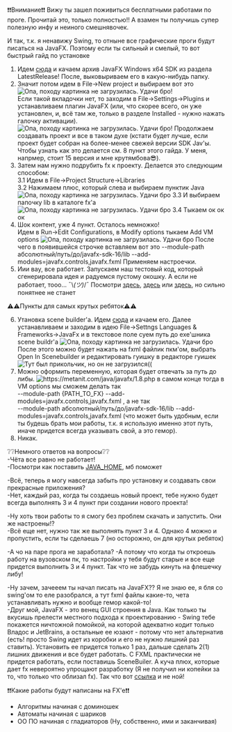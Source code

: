 ❗❗Внимание❗❗  Вижу ты зашел поживиться бесплатными работами по проге. Прочитай это, только полностью!! А взамен ты получишь супер полезную инфу и неиного смешнявочек.  
  
И так, т.к. я ненавижу Swing, то отныне все графические проги будут писаться на JavaFX. Поэтому если ты сильный и смелый, то вот быстрый гайд по установке
1) Идем [cюда](https://gluonhq.com/products/javafx/) и качаем архив JavaFX Windows x64 SDK из раздела LatestRelease! После, выковыриваем его в какую-нибудь папку.
2) Значит потом идем в File->New project и выбираем вот это
![Опа, походу картинка не загрузилась. Удачи бро!](https://sun9-66.userapi.com/impg/6bEz1OHn2TL7w5E-RkJD_fIv83T-B2RjIoKMGg/JIXuRIdNG5g.jpg?size=708x525&quality=96&sign=592d1f2eed5e0e2eb5f5ae30334995d4&type=album)  
Если такой вкладочки нет, то заходим в File->Settings->Plugins и устанавливаем плагин JavaFX (или, что скорее всего, он уже установлен, и, всё там же, только в разделе Installed - нужно нажать галочку активации). ![Опа, походу картинка не загрузилась. Удачи бро!](https://sun9-8.userapi.com/impg/0J9nrPYCqunl4geJXjiFIaKqYx9Y2mOjL8xFSg/lWo2wSh3vuI.jpg?size=1281x703&quality=96&sign=1756823aec92466dfa110cebb7aaaf20&type=album) Продолжаем создавать проект и все в таком духе (кстати будет лучше, если проект будет собран на более-менее свежей версии SDK Jav'ы. Чтобы узнать как это делается см. 8 пункт этого гайда. У меня, напрмер, стоит 15 версия и мне крутямбова😎).  
3) Затем нам нужно подрубить fx к проекту. Делается это следующим способом:  
 3.1 Идем в File->Project Structure->Libraries  
 3.2 Нажимаем плюс, который слева и выбираем пунктик Java ![Опа, походу картинка не загрузилась. Удачи бро](https://sun9-53.userapi.com/impg/NtBM0f_YLhOBDxmb2SZxf6sIy6tqxO4vY0Vqng/4cEYkPnhV7I.jpg?size=958x608&quality=96&sign=a6c8532840b96a8e9741dd4dfb9e560a&type=album)
 3.3 И выбираем папочку lib в каталоге fx'a ![Опа, походу картинка не загрузилась. Удачи бро](https://sun9-3.userapi.com/impg/5vmrN64xd4f0edtfSWMdzwv30JcqLf485rEP-A/Sbg516zdENU.jpg?size=1123x876&quality=96&sign=249a83b7ea22f7c6648f8eb2aa5c7b07&type=album)
 3.4 Тыкаем ок ок ок
4) Шок контент, уже 4 пункт. Осталось немножко!  
  Идем в Run->Edit Configurations, в Modify options тыкаем Add VM options ![Опа, походу картинка не загрузилась. Удачи бро](https://sun9-38.userapi.com/impg/GOapljRU5Ti-o68fPi3hfYmXwJQbeb2Oac_aOA/xWRru3A8DW0.jpg?size=1395x848&quality=96&sign=5b33895468006c68c94f1e6292525809&type=album)
  После чего в появившейся строчке вставляем вот это --module-path абсолютный/путь/до/javafx-sdk-16/lib --add-modules=javafx.controls,javafx.fxml Применяем настроечки.
5) Иии вау, все работает. Запускаем наш тестовый код, который сгенерировала идея и радуемся пустому окошку. А если не работает, тооо... ¯\\_(ツ)_/¯ Посмотри [здесь](https://www.jetbrains.com/help/idea/javafx.html), [здесь](https://openjfx.io/openjfx-docs/#install-javafx) или [здесь](https://metanit.com/java/javafx/1.8.php), но сильно понятнее не станет  
  
⚠⚠Пункты для самых крутых ребяток⚠⚠  
  
6) Утановка scene builder'a. Идем [сюда](https://gluonhq.com/products/scene-builder/) и качаем его. Далее устанавливаем и заходим в идею File->Settngs Languages & Frameworks->JavaFx и в текстовое поле суем путь до exe'шника scene buildr'a ![Опа, походу картинка не загрузилась. Удачи бро](https://sun9-37.userapi.com/impg/MMjV1hzWSSfFh_eJgAYH-pRYQiOwhJdFE0-cog/NLvc0CAzpbw.jpg?size=1129x881&quality=96&sign=e8a6714c11883b8a0d8a923f1e6121de&type=album)
  После этого можно будет нажать на fxml файлик пкм'ом, выбрать Open In Scenebuilder и редактировать гуишку в редакторе гуишек ![Тут был прикольчик, но он не загрузился((](https://i0.wp.com/lacriaturacreativa.com/wp-content/uploads/2017/10/cursos-disenos-grafico.gif)
7) Можно оформить переменную, которая будет отвечать за путь до либы. ![https://metanit.com/java/javafx/1.8.php в самом конце](https://sun9-28.userapi.com/impg/swM494Ssv8aBcfpN2jpRl_2qwBiN7X-SrF68Nw/8AwVyTRmgdw.jpg?size=1123x870&quality=96&sign=134319df6be5a1d4fca61f841f101003&type=album) тогда в VM options мы сможем делать так   
--module-path {PATH_TO_FX} --add-modules=javafx.controls,javafx.fxml , а не так  
--module-path абсолютный/путь/до/javafx-sdk-16/lib --add-modules=javafx.controls,javafx.fxml  (что может быть удобным, если ты будешь брать мои работы, т.к. я использую именно этот путь, иначе придется всегда указывать свой, а это гемор). 
8) Никак. 

❔❔Немного ответов на вопросы❔❔  
-Чёта все равно не работает!  
-Посмотри как поставить [JAVA_HOME](https://java-course.ru/begin/install-jdk/), мб поможет  
  
-Всё, теперь я могу навсегда забыть про установку и создавать свои прекрасные приложения?  
-Нет, каждый раз, когда ты создаешь новый проект, тебе нужно будет всегда выполнять 3 и 4 пункт при создании нового проекта!  
  
-Ну хоть твои работы то я смогу без проблем скачать и запустить. Они же настроены!?  
-Всё еще нет, нужно так же выполнять пункт 3 и 4. Однако 4 можно и пропустить, если ты сделаешь 7 (но осторожно, он для крутых ребяток)  

-А чо на паре прога не заработала?
-А потому что когда ты откроешь работу на вузовском пк, то настройки у тебя будут старые и все еще придется выполнить 3 и 4 пункт. Так что не забудь кинуть на флешечку либу!  
  
-Ну зачем, зачееем ты начал писать на JavaFX?? Я не знаю ее, я бля со swing'ом то еле разобрался, а тут fxml файлы какие-то, чета устанавливать нужно и вообще гемор какой-то!  
-Друг мой, JavaFX - это венец GUI строения в Java. Как только ты вкусишь прелести местного подхода к проектированию - Swing тебе покажется ничтожной помойкой, на которой адекватно кодит только Владос и JetBrains, а остальные ее юзают - потому что нет альтернатив (есть! просто Swing идет из коробки и его не нужно лишний раз ставить). Установить ее придется только 1 раз, дальше сделать 2(1) лишних движения и все будет работать. С FXML практически не придется работать, если поставишь SceneBuiler. А куча плюх, которые дает fx невероятно упрощают разработку (Я не получил ни копейки за то, что только что облизал fx). Так что вот [ссылка](https://metanit.com/java/javafx/1.1.php) и не ной!

❗❗Какие работы будут написаны на FX'e❗❗
- Алгоритмы начиная с доминошек  
- Автоматы начиная с шариков 
- ОО ПО начиная с гладиаторов (Ну, собственно, ими и заканчивая)

